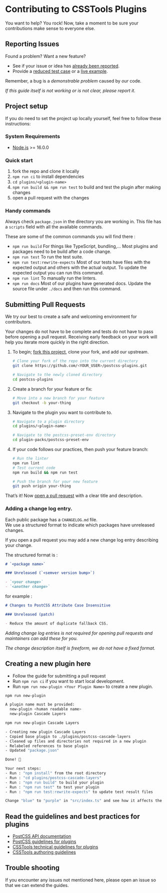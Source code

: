 # Contributing to CSSTools Plugins

You want to help? You rock! Now, take a moment to be sure your contributions
make sense to everyone else.

## Reporting Issues

Found a problem? Want a new feature?

- See if your issue or idea has [already been reported].
- Provide a [reduced test case] or a [live example].

Remember, a bug is a _demonstrable problem_ caused by _our_ code.

_If this guide itself is not working or is not clear, please report it._

## Project setup

If you do need to set the project up locally yourself, feel free to follow these
instructions:

### System Requirements

- [Node.js](https://nodejs.org/) >= 16.0.0

### Quick start

1. fork the repo and clone it locally
2. `npm run ci` to install dependencies
3. `cd plugins/<plugin-name>`
4. `npm run build && npm run test` to build and test the plugin after making changes
5. open a pull request with the changes

### Handy commands

Always check `package.json` in the directory you are working in.
This file has a `scripts` field with all the available commands.

These are some of the common commands you will find there :
- `npm run build` For things like TypeScript, bundling,... Most plugins and packages need to be build after a code change.
- `npm run test` To run the test suite.
- `npm run test:rewrite-expects` Most of our tests have files with the expected output and others with the actual output. To update the expected output you can run this command.
- `npm run lint` To manually run the linters.
- `npm run docs` Most of our plugins have generated docs. Update the source file under `./docs` and then run this command.

## Submitting Pull Requests

We try our best to create a safe and welcoming environment for contributors.

Your changes do not have to be complete and tests do not have to pass before opening a pull request.
Receiving early feedback on your work will help you iterate more quickly in the right direction.

1. To begin; [fork this project], clone your fork, and add our upstream.
   ```bash
   # Clone your fork of the repo into the current directory
   git clone https://github.com/<YOUR_USER>/postcss-plugins.git

   # Navigate to the newly cloned directory
   cd postcss-plugins
   ```

2. Create a branch for your feature or fix:
   ```bash
   # Move into a new branch for your feature
   git checkout -b your-thing
   ```

3. Navigate to the plugin you want to contribute to.
   ```bash
   # Navigate to a plugin directory
   cd plugins/<plugin-name>
   ```
   ```bash
   # Navigate to the postcss-preset-env directory
   cd plugin-packs/postcss-preset-env
   ```

4. If your code follows our practices, then push your feature branch:
   ```bash
   # Run the linter
   npm run lint
   # Test current code
   npm run build && npm run test
   ```
   ```bash
   # Push the branch for your new feature
   git push origin your-thing
   ```

That’s it! Now [open a pull request] with a clear title and description.

### Adding a change log entry.

Each public package has a `CHANGELOG.md` file.  
We use a structured format to indicate which packages have unreleased changes.

If you open a pull request you may add a new change log entry describing your change.

The structured format is :

```md
# `<package name>`

### Unreleased (`<semver version bump>`)

- `<your change>`
- `<another change>`
```

for example :

```md
# Changes to PostCSS Attribute Case Insensitive

### Unreleased (patch)

- Reduce the amount of duplicate fallback CSS.
```

_Adding change log entries is not required for opening pull requests and maintainers can add these for you._

_The change description itself is freeform, we do not have a fixed format._

## Creating a new plugin here

- Follow the guide for submitting a pull request
- Run `npm run ci` if you want to start local development.
- Run `npm run new-plugin <Your Plugin Name>` to create a new plugin.

```bash
npm run new-plugin

A plugin name must be provided:
  new-plugin <human readable name>
  new-plugin Cascade Layers
```

```bash
npm run new-plugin Cascade Layers

- Creating new plugin Cascade Layers
- Copied base plugin to ./plugins/postcss-cascade-layers
- Cleaned up files and directories not required in a new plugin
- Relabeled references to base plugin
- Updated "package.json"

Done! 🎉

Your next steps:
- Run : "npm install" from the root directory
- Run : "cd plugins/postcss-cascade-layers"
- Run : "npm run build" to build your plugin
- Run : "npm run test" to test your plugin
- Run : "npm run test:rewrite-expects" to update test result files

Change "blue" to "purple" in "src/index.ts" and see how it affects the test outcome
```

## Read the guidelines and best practices for plugins

- [PostCSS API documentation](https://postcss.org/api/)
- [PostCSS guidelines for plugins](https://github.com/postcss/postcss/blob/main/docs/guidelines/plugin.md)
- [CSSTools technical guidelines for plugins](https://github.com/csstools/postcss-plugins/wiki/Plugin-best-practices)
- [CSSTools authoring guidelines](https://github.com/csstools/postcss-plugins/blob/main/AUTHORING_GUIDELINES.md)

## Trouble shooting

If you encounter any issues not mentioned here, please open an issue so that we can extend the guides.

[already been reported]: https://github.com/csstools/postcss-plugins/issues
[fork this project]:     https://github.com/csstools/postcss-plugins/fork
[live example]:          https://preset-env.cssdb.org/playground/
[open a pull request]:   https://help.github.com/articles/using-pull-requests/
[reduced test case]:     https://css-tricks.com/reduced-test-cases/
